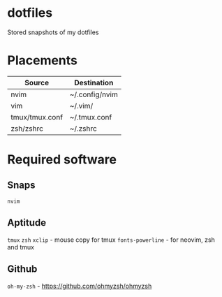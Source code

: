 # dotfiles
Stored snapshots of my dotfiles


# Placements

| Source           | Destination    |
|------------------|----------------|
| nvim             | ~/.config/nvim |
| vim              | ~/.vim/        |
| tmux/tmux.conf   | ~/.tmux.conf   |
| zsh/zshrc        | ~/.zshrc       |

# Required software

## Snaps
`nvim`

## Aptitude
`tmux`
`zsh`
`xclip` - mouse copy for tmux
`fonts-powerline` - for neovim, zsh and tmux

## Github
`oh-my-zsh` - https://github.com/ohmyzsh/ohmyzsh
